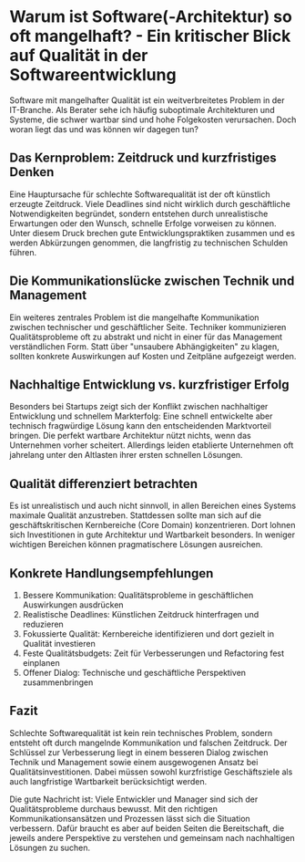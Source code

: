 # Warum ist Software(-Architektur) so oft mangelhaft? - Ein kritischer Blick auf Qualität in der Softwareentwicklung

Software mit mangelhafter Qualität ist ein weitverbreitetes Problem in der IT-Branche. Als Berater sehe ich häufig suboptimale Architekturen und Systeme, die schwer wartbar sind und hohe Folgekosten verursachen. Doch woran liegt das und was können wir dagegen tun?

## Das Kernproblem: Zeitdruck und kurzfristiges Denken

Eine Hauptursache für schlechte Softwarequalität ist der oft künstlich erzeugte Zeitdruck. Viele Deadlines sind nicht wirklich durch geschäftliche Notwendigkeiten begründet, sondern entstehen durch unrealistische Erwartungen oder den Wunsch, schnelle Erfolge vorweisen zu können. Unter diesem Druck brechen gute Entwicklungspraktiken zusammen und es werden Abkürzungen genommen, die langfristig zu technischen Schulden führen.

## Die Kommunikationslücke zwischen Technik und Management  

Ein weiteres zentrales Problem ist die mangelhafte Kommunikation zwischen technischer und geschäftlicher Seite. Techniker kommunizieren Qualitätsprobleme oft zu abstrakt und nicht in einer für das Management verständlichen Form. Statt über "unsaubere Abhängigkeiten" zu klagen, sollten konkrete Auswirkungen auf Kosten und Zeitpläne aufgezeigt werden.

## Nachhaltige Entwicklung vs. kurzfristiger Erfolg

Besonders bei Startups zeigt sich der Konflikt zwischen nachhaltiger Entwicklung und schnellem Markterfolg: Eine schnell entwickelte aber technisch fragwürdige Lösung kann den entscheidenden Marktvorteil bringen. Die perfekt wartbare Architektur nützt nichts, wenn das Unternehmen vorher scheitert. Allerdings leiden etablierte Unternehmen oft jahrelang unter den Altlasten ihrer ersten schnellen Lösungen.

## Qualität differenziert betrachten

Es ist unrealistisch und auch nicht sinnvoll, in allen Bereichen eines Systems maximale Qualität anzustreben. Stattdessen sollte man sich auf die geschäftskritischen Kernbereiche (Core Domain) konzentrieren. Dort lohnen sich Investitionen in gute Architektur und Wartbarkeit besonders. In weniger wichtigen Bereichen können pragmatischere Lösungen ausreichen.

## Konkrete Handlungsempfehlungen

1. Bessere Kommunikation: Qualitätsprobleme in geschäftlichen Auswirkungen ausdrücken
2. Realistische Deadlines: Künstlichen Zeitdruck hinterfragen und reduzieren
3. Fokussierte Qualität: Kernbereiche identifizieren und dort gezielt in Qualität investieren  
4. Feste Qualitätsbudgets: Zeit für Verbesserungen und Refactoring fest einplanen
5. Offener Dialog: Technische und geschäftliche Perspektiven zusammenbringen

## Fazit

Schlechte Softwarequalität ist kein rein technisches Problem, sondern entsteht oft durch mangelnde Kommunikation und falschen Zeitdruck. Der Schlüssel zur Verbesserung liegt in einem besseren Dialog zwischen Technik und Management sowie einem ausgewogenen Ansatz bei Qualitätsinvestitionen. Dabei müssen sowohl kurzfristige Geschäftsziele als auch langfristige Wartbarkeit berücksichtigt werden.

Die gute Nachricht ist: Viele Entwickler und Manager sind sich der Qualitätsprobleme durchaus bewusst. Mit den richtigen Kommunikationsansätzen und Prozessen lässt sich die Situation verbessern. Dafür braucht es aber auf beiden Seiten die Bereitschaft, die jeweils andere Perspektive zu verstehen und gemeinsam nach nachhaltigen Lösungen zu suchen.